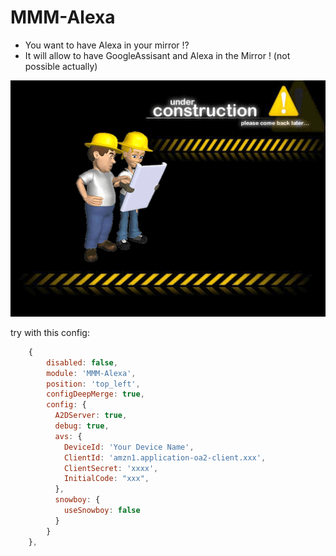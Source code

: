 # MMM-Alexa

 * You want to have Alexa in your mirror !?
 * It will allow to have GoogleAssisant and Alexa in the Mirror ! (not possible actually)

![](https://raw.githubusercontent.com/bugsounet/coding/main/underconstruction.gif)

try with this config:

```js
    {
        disabled: false,
        module: 'MMM-Alexa',
        position: 'top_left',
        configDeepMerge: true,
        config: {
          A2DServer: true,
          debug: true,
          avs: {
            DeviceId: 'Your Device Name',
            ClientId: 'amzn1.application-oa2-client.xxx',
            ClientSecret: 'xxxx',
            InitialCode: "xxx",
          },
          snowboy: {
            useSnowboy: false
          }
        }
    },
 ```
